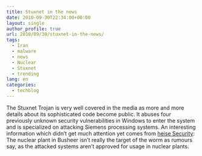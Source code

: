```yaml
---
title: Stuxnet in the news
date: 2010-09-30T22:34:00+00:00
layout: single
author_profile: true
url: 2010/09/30/stuxnet-in-the-news/
tags:
  - Iran
  - malware
  - news
  - Nuclear
  - Stuxnet
  - trending
lang: en
categories: 
  - techblog
---
```

The Stuxnet Trojan is very well covered in the media as more and more details about its sophisticated code become public. It abuses four previously unknown security vulnerabilities in Windows to enter the system and is specialized on attacking Siemens processing systems. An interesting information which didn’t get much attention yet comes from [heise Security](http://www.h-online.com/security/news/item/Stuxnet-brings-more-new-tricks-to-cyberwar-1098810.html): The nuclear plant in Busheer isn’t really the target of the worm as rumours say, as the attacked systems aren’t approved for usage in nuclear plants.